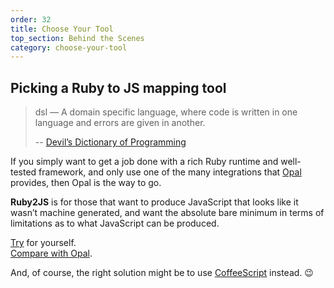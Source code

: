 ```yaml
---
order: 32
title: Choose Your Tool
top_section: Behind the Scenes
category: choose-your-tool
---
```


## Picking a Ruby to JS mapping tool

> dsl — A domain specific language, where code is written in one language and
> errors are given in another.
> 
> -- [Devil’s Dictionary of Programming](https://programmingisterrible.com/post/65781074112/devils-dictionary-of-programming)

If you simply want to get a job done with a rich Ruby runtime and well-tested
framework, and only use one of the many integrations that
[Opal](https://opalrb.com/) provides, then Opal is the way to go.

**Ruby2JS** is for those that want to produce JavaScript that looks like it
wasn’t machine generated, and want the absolute bare minimum in terms of
limitations as to what JavaScript can be produced.

[Try](https://whimsy.apache.org/ruby2js) for yourself.  
[Compare with Opal](https://opalrb.com/try/#code:).

And, of course, the right solution might be to use
[CoffeeScript](https://coffeescript.org/) instead. 😉
